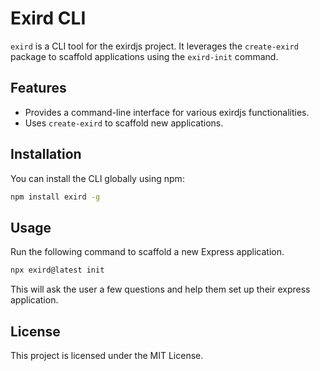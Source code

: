 # Exird CLI

`exird` is a CLI tool for the exirdjs project. It leverages the `create-exird` package to scaffold applications using the `exird-init` command.

## Features
- Provides a command-line interface for various exirdjs functionalities.
- Uses `create-exird` to scaffold new applications.

## Installation
You can install the CLI globally using npm:

```bash
npm install exird -g
```

## Usage

Run the following command to scaffold a new Express application.

```bash
npx exird@latest init
```
This will ask the user a few questions and help them set up their express application.

## License
This project is licensed under the MIT License.